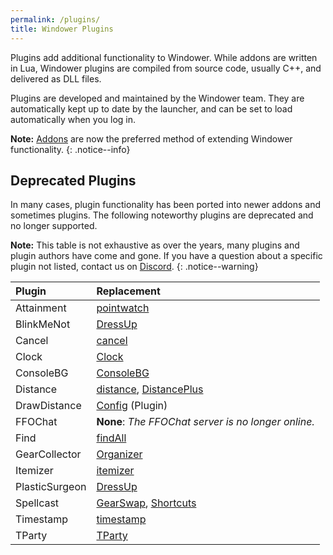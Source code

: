 ```yaml
---
permalink: /plugins/
title: Windower Plugins
---
```


Plugins add additional functionality to Windower. While addons are written in Lua, Windower plugins are compiled from source code, usually C++, and delivered as DLL files.

Plugins are developed and maintained by the Windower team. They are automatically kept up to date by the launcher, and can be set to load automatically when you log in.

**Note:** [Addons](../addons/) are now the preferred method of extending Windower functionality. 
{: .notice--info}

## Deprecated Plugins

In many cases, plugin functionality has been ported into newer addons and sometimes plugins.
The following noteworthy plugins are deprecated and no longer supported. 

**Note:** This table is not exhaustive as over the years, many plugins and plugin authors have come and gone. If you have a question about a specific plugin not listed, contact us on [Discord](https://discord.gg/v6pk6uy).
{: .notice--warning}

| Plugin | Replacement |
|:---|:---|
| Attainment | [pointwatch](../addons/pointwatch) |
| BlinkMeNot | [DressUp](../addons/dressup) |
| Cancel | [cancel](../addons/cancel) |
| Clock | [Clock](../addons/clock) |
| ConsoleBG | [ConsoleBG](../addons/consolebg) |
| Distance | [distance](../addons/distance), [DistancePlus](../addons/distanceplus) |
| DrawDistance | [Config](config/) (Plugin) |
| FFOChat | **None**: *The FFOChat server is no longer online.* |
| Find | [findAll](../addons/findAll) |
| GearCollector | [Organizer](../addons/organizer/)
| Itemizer | [itemizer](../addons/itemizer) |
| PlasticSurgeon | [DressUp](../addons/dressup) |
| Spellcast | [GearSwap](../addons/gearswap), [Shortcuts](../addons/shortcuts/) |
| Timestamp | [timestamp](../addons/timestamp) |
| TParty | [TParty](../addons/tparty) |
